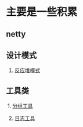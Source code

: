 # 主要是一些积累

## netty

## 设计模式

  1. [反应堆模式](https://github.com/zhizhi555555/javatools/blob/master/src/main/java/desiger/Reactor%EF%BC%88%E5%8F%8D%E5%BA%94%E5%99%A8%EF%BC%89%E6%A8%A1%E5%BC%8F.md)

## 工具类
  
  1. [分组工具](https://github.com/zhizhi555555/javatools/blob/master/src/main/java/utils/GroupUtil.java)
 
  2. [日志工具](https://github.com/zhizhi555555/javatools/blob/master/src/main/java/utils/logUtil.java)
  
